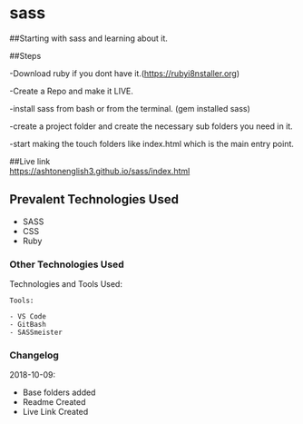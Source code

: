 # sass

##Starting with sass and learning about it.

##Steps

-Download ruby if you dont have it.(https://rubyi8nstaller.org)

-Create a Repo and make it LIVE.

-install sass from bash or from the terminal. (gem installed sass)

-create a project folder and create the necessary sub folders you need in it.

-start making the touch folders like index.html which is the main entry point.



##Live link  
https://ashtonenglish3.github.io/sass/index.html


## Prevalent Technologies Used

 - SASS
 - CSS
 - Ruby

### Other Technologies Used

Technologies and Tools Used:

```
Tools:

- VS Code
- GitBash
- SASSmeister

```

### Changelog

2018-10-09:
- Base folders added
- Readme Created
- Live Link Created


